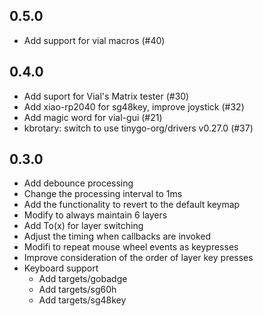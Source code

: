 0.5.0
---

* Add support for vial macros (#40)

0.4.0
---

* Add suport for Vial's Matrix tester (#30)
* Add xiao-rp2040 for sg48key, improve joystick (#32)
* Add magic word for vial-gui (#21)
* kbrotary: switch to use tinygo-org/drivers v0.27.0 (#37)

0.3.0
---

* Add debounce processing
* Change the processing interval to 1ms
* Add the functionality to revert to the default keymap
* Modify to always maintain 6 layers
* Add To(x) for layer switching
* Adjust the timing when callbacks are invoked
* Modifi to repeat mouse wheel events as keypresses
* Improve consideration of the order of layer key presses
* Keyboard support
  * Add targets/gobadge
  * Add targets/sg60h
  * Add targets/sg48key
